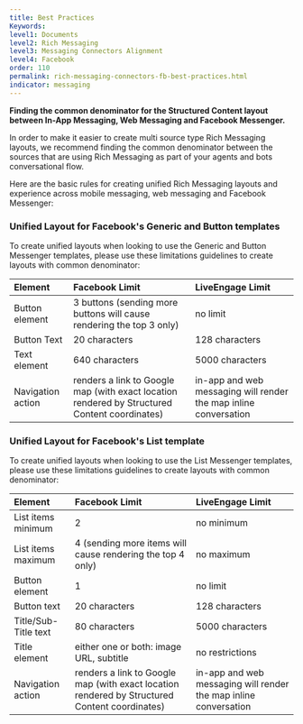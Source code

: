 ```yaml
---
title: Best Practices
Keywords:
level1: Documents
level2: Rich Messaging
level3: Messaging Connectors Alignment
level4: Facebook
order: 110
permalink: rich-messaging-connectors-fb-best-practices.html
indicator: messaging
---
```


**Finding the common denominator for the Structured Content layout between In-App Messaging, Web Messaging and Facebook Messenger.**

In order to make it easier to create multi source type Rich Messaging layouts, we recommend finding the common denominator between the sources that are using Rich Messaging as part of your agents and bots conversational flow.

Here are the basic rules for creating unified Rich Messaging layouts and experience across mobile messaging, web messaging and Facebook Messenger:

### Unified Layout for Facebook's Generic and Button templates
To create unified layouts when looking to use the Generic and Button Messenger templates, please use these limitations guidelines to create layouts with common denominator:

| Element | Facebook Limit | LiveEngage Limit |
| :--- | :--- | :--- |
| Button element | 3 buttons (sending more buttons will cause rendering the top 3 only) | no limit |
| Button Text | 20 characters | 128 characters |
| Text element | 640 characters | 5000 characters |
| Navigation action | renders a link to Google map (with exact location rendered by Structured Content coordinates) | in-app and web messaging will render the map inline conversation |

### Unified Layout for Facebook's List template
To create unified layouts when looking to use the List Messenger templates, please use these limitations guidelines to create layouts with common denominator:

| Element | Facebook Limit | LiveEngage Limit |
| :--- | :--- | :--- |
| List items minimum | 2 | no minimum |
| List items maximum | 4 (sending more items will cause rendering the top 4 only) | no maximum |
| Button element | 1 | no limit |
| Button text | 20 characters | 128 characters |
| Title/Sub-Title text | 80 characters | 5000 characters |
| Title element | either one or both: image URL, subtitle | no restrictions |
| Navigation action | renders a link to Google map (with exact location rendered by Structured Content coordinates) | in-app and web messaging will render the map inline conversation |
